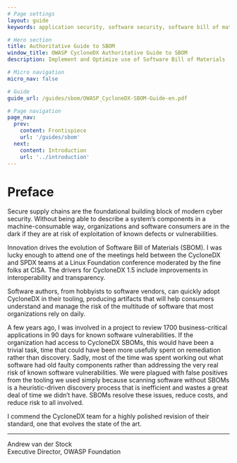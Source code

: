 ```yaml
---
# Page settings
layout: guide
keywords: application security, software security, software bill of material, SBOM, BOM, open source, supply chain, specification, spdx, license, package url, purl, cpe

# Hero section
title: Authoritative Guide to SBOM
window_title: OWASP CycloneDX Authoritative Guide to SBOM
description: Implement and Optimize use of Software Bill of Materials

# Micro navigation
micro_nav: false

# Guide
guide_url: /guides/sbom/OWASP_CycloneDX-SBOM-Guide-en.pdf

# Page navigation
page_nav:
  prev:
    content: Frontispiece
    url: '/guides/sbom'
  next:
    content: Introduction
    url: '../introduction'
---
```


# Preface

Secure supply chains are the foundational building block of modern cyber security. Without being able to describe a system’s components in a machine-consumable way, organizations and software consumers are in the dark if they are at risk of exploitation of known defects or vulnerabilities.

Innovation drives the evolution of Software Bill of Materials (SBOM). I was lucky enough to attend one of the meetings held between the CycloneDX and SPDX teams at a Linux Foundation conference moderated by the fine folks at CISA. The drivers for CycloneDX 1.5 include improvements in interoperability and transparency.

Software authors, from hobbyists to software vendors, can quickly adopt CycloneDX in their tooling, producing artifacts that will help consumers understand and manage the risk of the multitude of software that most organizations rely on daily.

A few years ago, I was involved in a project to review 1700 business-critical applications in 90 days for known software vulnerabilities. If the organization had access to CycloneDX SBOMs, this would have been a trivial task, time that could have been more usefully spent on remediation rather than discovery. Sadly, most of the time was spent working out what software had old faulty components rather than addressing the very real risk of known software vulnerabilities. We were plagued with false positives from the tooling we used simply because scanning software without SBOMs is a heuristic-driven discovery process that is inefficient and wastes a great deal of time we didn’t have. SBOMs resolve these issues, reduce costs, and reduce risk to all involved.

I commend the CycloneDX team for a highly polished revision of their standard, one that evolves the state of the art.

---

Andrew van der Stock  
Executive Director, OWASP Foundation

<div style="page-break-after: always; visibility: hidden">
\newpage
</div>
